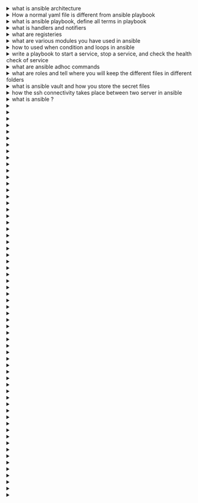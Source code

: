 <details>
<summary>what is ansible architecture</summary></details>

<details><summary>
  How a normal yaml file is different from ansible playbook
</summary></details>
<details><summary>
  what is ansible playbook, define all terms in playbook
</summary></details>
<details><summary>
  what is handlers and notifiers
</summary></details>
<details><summary>
  what are registeries
</summary></details>
<details><summary>
  what are various modules you have used in ansible
</summary></details>
<details><summary>
  how to used when condition and loops in ansible
</summary></details>
<details><summary>
  write a playbook to start a service, stop a service, and check the health check of service
</summary></details>
<details><summary>
  what are ansible adhoc commands
</summary></details>
<details><summary>
  what are roles and tell where you will keep the different files in different folders
</summary></details>
<details><summary>
  what is ansible vault and how you store the secret files
</summary></details>
<details><summary>
  how the ssh connectivity takes place between two server in ansible
</summary></details>
<details><summary>
what is ansible ?  
</summary></details>
<details><summary>
  
</summary></details>
<details><summary>
  
</summary></details>
<details><summary>
  
</summary></details>
<details><summary>
  
</summary></details>
<details><summary>
  
</summary></details>
<details><summary>
  
</summary></details>
<details><summary>
  
</summary></details>
<details><summary>
  
</summary></details>
<details><summary>
  
</summary></details>
<details><summary>
  
</summary></details>
<details><summary>
  
</summary></details>
<details><summary>
  
</summary></details>
<details><summary>
  
</summary></details>
<details><summary>
  
</summary></details>
<details><summary>
  
</summary></details>
<details><summary>
  
</summary></details>
<details><summary>
  
</summary></details>
<details><summary>
  
</summary></details>
<details><summary>
  
</summary></details>
<details><summary>
  
</summary></details>
<details><summary>
  
</summary></details>
<details><summary>
  
</summary></details>
<details><summary>
  
</summary></details>
<details><summary>
  
</summary></details>
<details><summary>
  
</summary></details>
<details><summary>
  
</summary></details>
<details><summary>
  
</summary></details>
<details><summary>
  
</summary></details>
<details><summary>
  
</summary></details>
<details><summary>
  
</summary></details>
<details><summary>
  
</summary></details>
<details><summary>
  
</summary></details>
<details><summary>
  
</summary></details>
<details><summary>
  
</summary></details>
<details><summary>
  
</summary></details>
<details><summary>
  
</summary></details>
<details><summary>
  
</summary></details>
<details><summary>
  
</summary></details>
<details><summary>
  
</summary></details>
<details><summary>
  
</summary></details>

<details><summary>
  
</summary></details>
<details><summary>
  
</summary></details>
<details><summary>
  
</summary></details>

<details><summary>
  
</summary></details>
<details><summary>
  
</summary></details>
<details><summary>
  
</summary></details>
<details><summary>
  
</summary></details>
<details><summary>
  
</summary></details>
<details><summary>
  
</summary></details>
<details><summary>
  
</summary></details>
<details><summary>
  
</summary></details>
<details><summary>
  
</summary></details>
<details><summary>
  
</summary></details>
<details><summary>
  
</summary></details>
<details><summary>
  
</summary></details>
<details><summary>
  
</summary></details>
<details><summary>
  
</summary></details>
<details><summary>
  
</summary></details>
<details><summary>
  
</summary></details>
<details><summary>
  
</summary></details>
<details><summary>
  
</summary></details>
